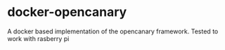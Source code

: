 # docker-opencanary

A docker based implementation of the opencanary framework.
Tested to work with rasberry pi
